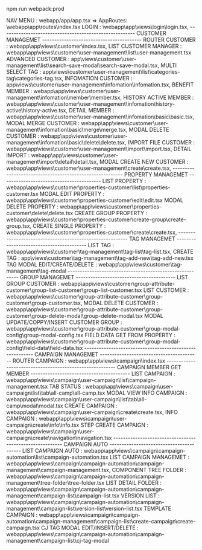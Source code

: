 npm run webpack:prod

NAV MENU : webapp/app/app.tsx => AppRoutes: \webapp\app\routes\index.tsx
LOGIN : \webapp\app\views\login\login.tsx,
------------------------------------------------------- CUSTOMER MANAGEMET -----------------------------------------
ROUTER CUSTOMER : webapp\app\views\customer\index.tsx,
LIST CUSTOMER MANAGER : webapp\app\views\customer\user-management\list\user-management.tsx
ADVANCED CUSTOMER : app\views\customer\user-management\list\search-save-modal\search-save-modal.tsx,
MULTI SELECT TAG : app\views\customer\user-management\list\categories-tag\categories-tag.tsx,
INFOMATION CUSTOMER : app\views\customer\user-management\infomation\infomation.tsx,
BENEFIT MEMBER : webapp\app\views\customer\user-management\infomation\member\member.tsx,
HISTORY ACTIVE MEMBER : webapp\app\views\customer\user-management\infomation\history-active\history-active.tsx,
DETAIL MEMBER : webapp\app\views\customer\user-management\infomation\basic\basic.tsx,
MODAL MERGE CUSTOMER : webapp\app\views\customer\user-management\infomation\basic\merge\merge.tsx,
MODAL DELETE CUSTOMER : webapp\app\views\customer\user-management\infomation\basic\delete\delete.tsx,
IMPORT FILE CUSTOMER : webapp\app\views\customer\user-management\import\import.tsx,
DETAIL IMPORT : webapp\app\views\customer\user-management\import\detail\detail.tsx,
MODAL CREATE NEW CUSTOMER : webapp\app\views\customer\user-management\create\create.tsx,
--------------------------------------------------------- PROPERTY MANAGEMET -----------------------------------------
LIST PROPERTY : webapp\app\views\customer\properties-customer\list\properties-customer.tsx
MODAL EDIT PROPERTY : webapp\app\views\customer\properties-customer\edit\edit.tsx
MODAL DELETE PROPERTY : webapp\app\views\customer\properties-customer\delete\delete.tsx
CREATE GROUP PROPERTY : webapp\app\views\customer\properties-customer\create-group\create-group.tsx,
CREATE SINGLE PROPERTY : webapp\app\views\customer\properties-customer\create\create.tsx,
--------------------------------------------------------- TAG MANAGEMET -----------------------------------------
LIST TAG : webapp\app\views\customer\tag-management\tag-list\tag-list.tsx,
CREATE TAG : app\views\customer\tag-management\tag-add-new\tag-add-new.tsx
TAG MODAL EDIT/CREATE/DELETE : webapp\app\views\customer\tag-management\tag-modal
--------------------------------------------------------- GROUP MANAGEMET -----------------------------------------
LIST GROUP CUSTOMER : webapp\app\views\customer\group-attribute-customer\group-list-customer\group-list-customer.tsx
LIST CUSTOMER : webapp\app\views\customer\group-attribute-customer\group-customer\group-customer.tsx,
MODAL DELETE CUSTOMER : webapp\app\views\customer\group-attribute-customer\group-customer\group-delete-modal\group-delete-modal.tsx
MODAL UPDATE/COPPY/INSERT CUSTOMER GROUP : webapp\app\views\customer\group-attribute-customer\group-modal-config\group-modal-config.tsx
FIELD DATA GET FROM PROPERTY : webapp\app\views\customer\group-attribute-customer\group-modal-config\field-data\field-data.tsx
--------------------------------------------------------- CAMPAIGN MANAGEMET -----------------------------------------
ROUTER CAMPAIGN  : webapp\app\views\campaign\index.tsx
--------------------------------------------------------- CAMPAIGN MEMBER GET MEMBER -----------------------------------------
LIST CAMPAIGN : webapp\app\views\campaign\user-campaign\list\campaign-management.tsx
TAB STATUS : webapp\app\views\campaign\user-campaign\list\tab\all-camp\all-camp.tsx
MODAL VIEW INFO CAMPAIGN : webapp\app\views\campaign\user-campaign\list\tab\all-camp\modal\modal.tsx
CREATE CAMPAIGN : webapp\app\views\campaign\user-campaign\create\create.tsx,
INFO CAMPAIGN : webapp\app\views\campaign\user-campaign\create\info\info.tsx
STEP CREATE CAMPAIGN : webapp\app\views\campaign\user-campaign\create\navigation\navigation.tsx
--------------------------------------------------------- CAMPAIGN AUTO -----------------------------------------
LIST CAMPAIGN AUTO : webapp\app\views\campaign\campaign-automation\list\campaign-automation.tsx
LIST CAMPAIGN MANAGEMET : webapp\app\views\campaign\campaign-automation\campaign-management\campaign-management.tsx,
COMPONENT TREE FOLDER : webapp\app\views\campaign\campaign-automation\campaign-management\tree-folder\tree-folder.tsx
LIST DETAIL FOLDER : webapp\app\views\campaign\campaign-automation\campaign-management\campaign-list\campaign-list.tsx
VERSION LIST : webapp\app\views\campaign\campaign-automation\campaign-management\campaign-list\version-list\version-list.tsx
TEMPLATE CAMPAIGN : webapp\app\views\campaign\campaign-automation\campaign-management\campaign-list\create-campaign\create-campaign.tsx
CJ TAG MODAL EDIT/INSERT/DELETE  : webapp\app\views\campaign\campaign-automation\campaign-management\campaign-list\cj-tag-modal
